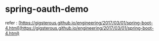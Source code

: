 # spring-oauth-demo


refer : [https://gigsterous.github.io/engineering/2017/03/01/spring-boot-4.html](https://gigsterous.github.io/engineering/2017/03/01/spring-boot-4.html)
